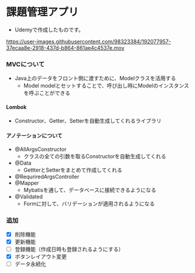 # 課題管理アプリ 
- Udemyで作成したものです。

https://user-images.githubusercontent.com/98323384/192077957-37ecaa8e-2918-437d-b864-861ae4c4537e.mov


### MVCについて
- Java上のデータをフロント側に渡すために、Modelクラスを活用する
  - Model modelとセットすることで、呼び出し時にModelのインスタンスを呼ぶことができる

#### Lombok
- Constructor、Getter、Setterを自動生成してくれるライブラリ

#### アノテーションについて
- @AllArgsConstructor
  - クラスの全ての引数を取るConstructorを自動生成してくれる
- @Data
  - GettterとSetterをまとめて作成してくれる
- @RequriredArgsController
- @Mapper
  - Mybatisを通して、データベースに接続できるようになる
- @Validated
  - Formに対して、バリデーションが適用されるようになる

### 追加
- [x] 削除機能
- [x] 更新機能
- [ ] 登録機能（作成日時も登録されるようにする）
- [x] ボタンレイアウト変更
- [ ] データ永続化 
